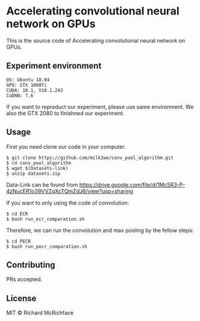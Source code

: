 # Accelerating convolutional neural network on GPUs

This is the source code of Accelerating convolutional neural network on GPUs. 

## Experiment environment

```
OS: Ubuntu 18.04
GPU: GTX 1080Ti
CUDA: 10.1, V10.1.243
CuDNN: 7.6
```
If you want to reproduct our experiment, please use same environment. We also the GTX 2080 to finishned our experiment. 

## Usage

First you need clone our code in your computer.
```
$ git clone https://github.com/milk2we/conv_pool_algorithm.git
$ cd conv_pool_algorithm
$ wget $(Datasets-link)
$ unzip datasets.zip
```
Data-Link can be found from https://drive.google.com/file/d/1Mc5R3-P-4zNucER1o39VVZqXcTQmZdJ6/view?usp=sharing

If you want to only using the code of convolution:

```
$ cd ECR
$ bash run_ecr_comparation.sh
```
Therefore, we can run the convolution and max pooling by the fellow steps:
```
$ cd PECR
$ bash run_pecr_comparation.sh
```

## Contributing

PRs accepted.

## License

MIT © Richard McRichface

